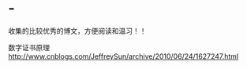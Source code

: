 # -
收集的比较优秀的博文，方便阅读和温习！！

数字证书原理        http://www.cnblogs.com/JeffreySun/archive/2010/06/24/1627247.html
